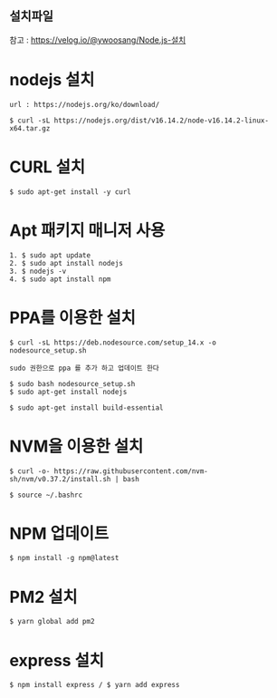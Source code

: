 ## 설치파일
참고 : https://velog.io/@ywoosang/Node.js-설치

# nodejs 설치
    url : https://nodejs.org/ko/download/

    $ curl -sL https://nodejs.org/dist/v16.14.2/node-v16.14.2-linux-x64.tar.gz
# CURL 설치
    $ sudo apt-get install -y curl

# Apt 패키지 매니저 사용
    
    1. $ sudo apt update
    2. $ sudo apt install nodejs
    3. $ nodejs -v
    4. $ sudo apt install npm

# PPA를 이용한 설치

    $ curl -sL https://deb.nodesource.com/setup_14.x -o nodesource_setup.sh

    sudo 권한으로 ppa 를 추가 하고 업데이트 한다

    $ sudo bash nodesource_setup.sh
    $ sudo apt-get install nodejs

    $ sudo apt-get install build-essential

# NVM을 이용한 설치

    $ curl -o- https://raw.githubusercontent.com/nvm-sh/nvm/v0.37.2/install.sh | bash

    $ source ~/.bashrc

# NPM 업데이트

    $ npm install -g npm@latest

# PM2 설치

    $ yarn global add pm2

# express 설치

    $ npm install express / $ yarn add express
    



  